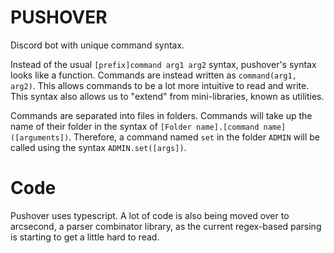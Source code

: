 # PUSHOVER

Discord bot with unique command syntax.

Instead of the usual `[prefix]command arg1 arg2` syntax, pushover's syntax looks like a function.
Commands are instead written as `command(arg1, arg2)`. This allows commands to be a lot more intuitive to read and write. This syntax also allows us to "extend" from mini-libraries, known as utilities. 

Commands are separated into files in folders. Commands will take up the name of their folder in the syntax of `[Folder name].[command name]([arguments])`.
Therefore, a command named `set` in the folder `ADMIN` will be called using the syntax `ADMIN.set([args])`.

# Code
Pushover uses typescript. A lot of code is also being moved over to arcsecond, a parser combinator library, as the current regex-based parsing is starting to get a little hard to read.
